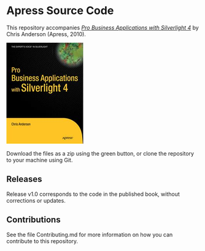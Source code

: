 # Apress Source Code

This repository accompanies [*Pro Business Applications with Silverlight 4*](http://www.apress.com/9781430272076) by Chris Anderson (Apress, 2010).

![Cover image](9781430272076.jpg)

Download the files as a zip using the green button, or clone the repository to your machine using Git.

## Releases

Release v1.0 corresponds to the code in the published book, without corrections or updates.

## Contributions

See the file Contributing.md for more information on how you can contribute to this repository.

